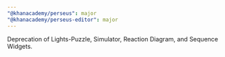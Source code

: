 ```yaml
---
"@khanacademy/perseus": major
"@khanacademy/perseus-editor": major
---
```


Deprecation of Lights-Puzzle, Simulator, Reaction Diagram, and Sequence Widgets.

